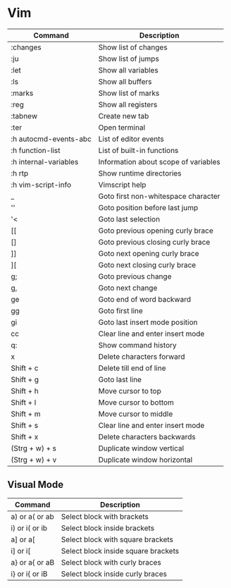 # Vim

| Command | Description |
|---------|-------------|
| :changes | Show list of changes |
| :ju | Show list of jumps |
| :let | Show all variables |
| :ls | Show all buffers |
| :marks | Show list of marks |
| :reg | Show all registers |
| :tabnew | Create new tab |
| :ter | Open terminal |
| :h autocmd-events-abc | List of editor events |
| :h function-list | List of built-in functions |
| :h internal-variables | Information about scope of variables |
| :h rtp | Show runtime directories |
| :h vim-script-info | Vimscript help |
| _ | Goto first non-whitespace character |
| '' | Goto position before last jump |
| '< | Goto last selection |
| [[ | Goto previous opening curly brace |
| [] | Goto previous closing curly brace |
| ]] | Goto next opening curly brace |
| ][ | Goto next closing curly brace |
| g; | Goto previous change |
| g, | Goto next change |
| ge | Goto end of word backward |
| gg | Goto first line |
| gi | Goto last insert mode position |
| cc  | Clear line and enter insert mode |
| q: | Show command history |
| x | Delete characters forward |
| Shift + c | Delete till end of line |
| Shift + g | Goto last line |
| Shift + h | Move cursor to top |
| Shift + l | Move cursor to bottom |
| Shift + m | Move cursor to middle |
| Shift + s | Clear line and enter insert mode |
| Shift + x | Delete characters backwards |
| (Strg + w) + s  | Duplicate window vertical |
| (Strg + w) + v | Duplicate window horizontal |

## Visual Mode
| Command | Description |
|---------|-------------|
| a) or a( or ab | Select block with brackets |
| i) or i( or ib | Select block inside brackets |
| a] or a[ | Select block with square brackets |
| i] or i[ | Select block inside square brackets |
| a} or a{ or aB | Select block with curly braces |
| i} or i{ or iB | Select block inside curly braces |
